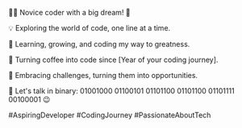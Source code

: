 👨‍💻 Novice coder with a big dream! 🌟

💡 Exploring the world of code, one line at a time.

🌱 Learning, growing, and coding my way to greatness.

🚀 Turning coffee into code since [Year of your coding journey].

🌈 Embracing challenges, turning them into opportunities.

💬 Let's talk in binary: 01001000 01100101 01101100 01101100 01101111 00100001 😉

#AspiringDeveloper #CodingJourney #PassionateAboutTech
